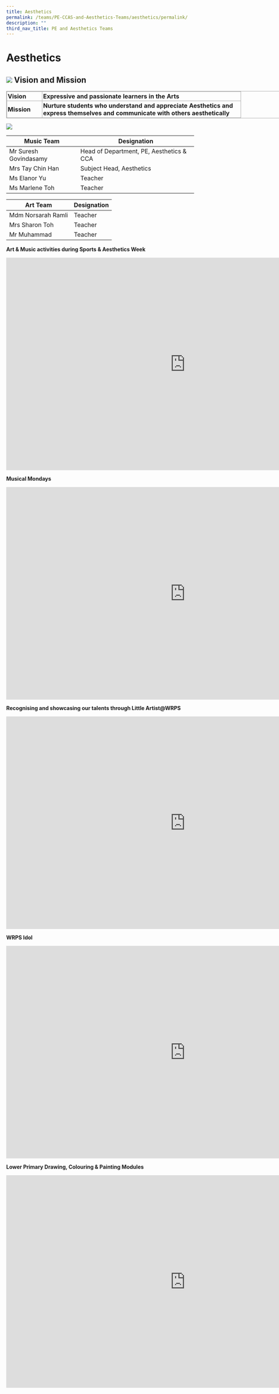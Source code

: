 ```yaml
---
title: Aesthetics
permalink: /teams/PE-CCAS-and-Aesthetics-Teams/aesthetics/permalink/
description: ""
third_nav_title: PE and Aesthetics Teams
---
```

Aesthetics
==========
![](/images/aesthetics.jpg)
Vision and Mission
------------------

<table class="iveo_table ives_tab_simple3 ive_eobj_center" style="margin: auto; outline: 0px; padding: 0px; border-collapse: collapse; clear: both; border: 1px solid rgb(170, 170, 170); width: 920px;"><tbody style="margin: 0px; outline: 0px; padding: 0px;"><tr style="margin: 0px; outline: 0px; padding: 0px;"><td width="90" style="margin: 0px; outline: 0px; padding: 2px; text-align: left; border: 1px solid rgb(170, 170, 170);"><strong style="margin: 0px; outline: 0px; padding: 0px;">Vision</strong><br style="margin: 0px; outline: 0px; padding: 0px;"></td><td width="528" style="margin: 0px; outline: 0px; padding: 2px; text-align: left; border: 1px solid rgb(170, 170, 170);"><strong style="margin: 0px; outline: 0px; padding: 0px;">Expressive and passionate learners in the Arts</strong><br style="margin: 0px; outline: 0px; padding: 0px;"></td></tr><tr style="margin: 0px; outline: 0px; padding: 0px;"><td width="90" style="margin: 0px; outline: 0px; padding: 2px; text-align: left; border: 1px solid rgb(170, 170, 170);"><strong style="margin: 0px; outline: 0px; padding: 0px;">Mission</strong><br style="margin: 0px; outline: 0px; padding: 0px;"></td><td width="528" style="margin: 0px; outline: 0px; padding: 2px; text-align: left; border: 1px solid rgb(170, 170, 170);"><strong style="margin: 0px; outline: 0px; padding: 0px;">Nurture students who understand and appreciate Aesthetics and express themselves and communicate with others aesthetically</strong></td></tr></tbody></table>

![](/images/staff.jpg)

| Music Team | Designation |
| --- | --- |
| Mr Suresh Govindasamy | Head of Department, PE, Aesthetics &amp; CCA |
| Mrs Tay Chin Han | Subject Head, Aesthetics |
| Ms Elanor Yu | Teacher |
| Ms Marlene Toh | Teacher |

  

| Art Team | Designation |
| --- | --- |
| Mdm Norsarah Ramli | Teacher |
| Mrs Sharon Toh | Teacher |
| Mr Muhammad | Teacher |

**Art &amp; Music activities during Sports &amp; Aesthetics Week**
<iframe src="https://docs.google.com/presentation/d/e/2PACX-1vS0wNkF8YLk7Iv8u6kJcC-FYegAo2p0v_-EF1jL6o7aCiyTBzNBfghZwWDdQX4FoE4ptmoOcJjiPtZE/embed?start=false&amp;loop=false&amp;delayms=3000" frameborder="0" width="960" height="569" allowfullscreen="true"></iframe>

**Musical Mondays**
<iframe allowfullscreen="true" height="569" width="960" frameborder="0" src="https://docs.google.com/presentation/d/e/2PACX-1vSzQkwzm-l7C9bROq99rV1LFaEaObsbNyqYs2VlAbxsi_p3HYc_vOImr4mRnPz2R9D4-85301iCFy6H/embed?start=false&amp;loop=false&amp;delayms=3000"></iframe>

**Recognising and showcasing our talents through Little Artist@WRPS**
<iframe src="https://docs.google.com/presentation/d/e/2PACX-1vT5ZVb-SFsmCVEYRGziuCpPYQ_09Nat9tduPTkEzT459Rr8GcJfG_0oQX-Ze0V7pY3lkK1oT_fDO0xt/embed?start=false&amp;loop=false&amp;delayms=3000" frameborder="0" width="960" height="569" allowfullscreen="true"></iframe>

**WRPS Idol**
<iframe src="https://docs.google.com/presentation/d/e/2PACX-1vRi2hVmhkK04wu4dNtgRDgVPBWyenOZK_a53Qs8PfRHb8wgbzwC_As6ZpcmsKCS-aZF8wc_sHssTFWn/embed?start=false&amp;loop=false&amp;delayms=3000" frameborder="0" width="960" height="569" allowfullscreen="true"></iframe>

**Lower Primary Drawing, Colouring &amp; Painting Modules**
<iframe allowfullscreen="true" height="569" width="960" frameborder="0" src="https://docs.google.com/presentation/d/e/2PACX-1vSaciCIZZ03jiATxpynNongu1oK1XhUngDqcuWXebqSOYF-mzZlXG1RbK0XyosVn84xE-5BKkSRZCxD/embed?start=false&amp;loop=false&amp;delayms=3000"></iframe>
